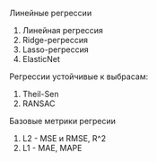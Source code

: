 Линейные регрессии 
1. Линейная регрессия
2. Ridge-регрессия
3. Lasso-регрессия
4. ElasticNet

Регрессии устойчивые к выбрасам:
1. Theil-Sen
2. RANSAC

Базовые метрики регресии
1. L2 - MSE и RMSE, R^2 
2. L1 - MAE, MAPE



